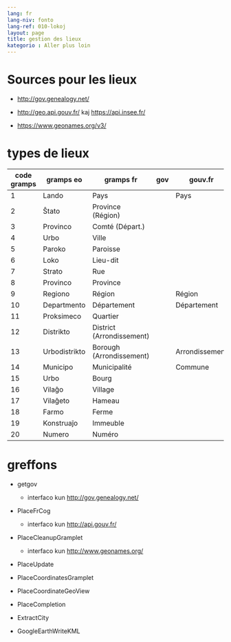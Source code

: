 ```yaml
---
lang: fr
lang-niv: fonto
lang-ref: 010-lokoj
layout: page
title: gestion des lieux
kategorio : Aller plus loin
---
```


# Sources pour les lieux
* http://gov.genealogy.net/

* http://geo.api.gouv.fr/ kaj https://api.insee.fr/

* https://www.geonames.org/v3/


# types de lieux

| code gramps | gramps eo     | gramps fr                 | gov | gouv.fr        | geonames.org |
|-------------|---------------|---------------------------|-----|----------------|--------------|
| 1           | Lando         | Pays                      |     | Pays           |  PCLI        |
| 2           | Ŝtato         | Province (Région)         |     |                |              |
| 3           | Provinco      | Comté (Départ.)           |     |                |              |
| 4           | Urbo          | Ville                     |     |                |              |
| 5           | Paroko        | Paroisse                  |     |                |              |
| 6           | Loko          | Lieu-dit                  |     |                |              |
| 7           | Strato        | Rue                       |     |                |              |
| 8           | Provinco      | Province                  |     |                |              |
| 9           | Regiono       | Région                    |     | Région         | ADM1         |
| 10          | Departmento   | Département               |     | Département    | ADM2         |
| 11          | Proksimeco    | Quartier                  |     |                |              |
| 12          | Distrikto     | District (Arrondissement) |     |                |              |
| 13          | Urbodistrikto |	Borough (Arrondissement)  |     | Arrondissement | ADM3         |
| 14          | Municipo      | Municipalité              |     | Commune        | ADM4         |
| 15          | Urbo          | Bourg                     |     |                |              |
| 16          | Vilaĝo        | Village                   |     |                |              |
| 17          | Vilaĝeto      | Hameau                    |     |                |              |
| 18          | Farmo         | Ferme                     |     |                |              |
| 19          | Konstruaĵo    | Immeuble                  |     |                |              |
| 20          | Numero        | Numéro                    |     |                |              |


# greffons

* getgov

  * interfaco kun http://gov.genealogy.net/

* PlaceFrCog

  * interfaco kun http://api.gouv.fr/  

* PlaceCleanupGramplet

  * interfaco kun http://www.geonames.org/

* PlaceUpdate

* PlaceCoordinatesGramplet

* PlaceCoordinateGeoView

* PlaceCompletion

* ExtractCity

* GoogleEarthWriteKML

